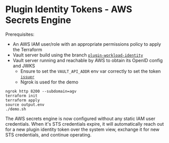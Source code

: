 # Plugin Identity Tokens - AWS Secrets Engine

Prerequisites:

- An AWS IAM user/role with an appropriate permissions policy to apply the Terraform
- Vault server build using the branch [`plugin-workload-identity`](https://github.com/hashicorp/vault/compare/plugin-workload-identity)
- Vault server running and reachable by AWS to obtain its OpenID config and JWKS
  - Ensure to set the `VAULT_API_ADDR` env var correctly to set the token [`issuer`](https://developer.hashicorp.com/vault/api-docs/secret/identity/tokens#issuer)
  - Ngrok is used for the demo

```
ngrok http 8200 --subdomain=agv
terraform init
terraform apply
source output.env
./demo.sh
```

The AWS secrets engine is now configured without any static IAM user credentials.
When it's STS credentials expire, it will automatically reach out for a new plugin 
identity token over the system view, exchange it for new STS credentials, and continue 
operating.
